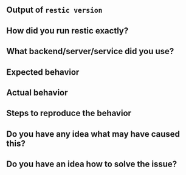 <!--
NOTE: Not filling out the issue template needs a good reason, otherwise it may
take a lot longer to find the problem! Please take the time to help us
debugging the problem by collecting information, even if it seems irrelevant to
you. Thanks!

If you have a question, maybe the forum at https://discourse.restic.net is a
better place.
-->

## Output of `restic version`


## How did you run restic exactly?

<!--
This section should include at least:

 * The complete command line and any environment variables you used to
   configure restic's backend access. Make sure to replace sensitive values!

 * The output of the commands, what restic prints gives may give us much
   information to diagnose the problem!
-->


## What backend/server/service did you use?


## Expected behavior

<!--
Describe what you'd like restic to do differently.
-->

## Actual behavior

<!--
In this section, please try to concentrate on observations, so only describe
what you observed directly.
-->

## Steps to reproduce the behavior

<!--
The more time you spend describing an easy way to reproduce the behavior (if
this is possible), the easier it is for the project developers to fix it!
-->


## Do you have any idea what may have caused this?


## Do you have an idea how to solve the issue?
